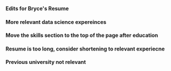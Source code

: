 __Edits for Bryce's Resume__
#### More relevant data science expereinces
#### Move the skills section to the top of the page after education
#### Resume is too long, consider shortening to relevant experiecne
#### Previous university not relevant

